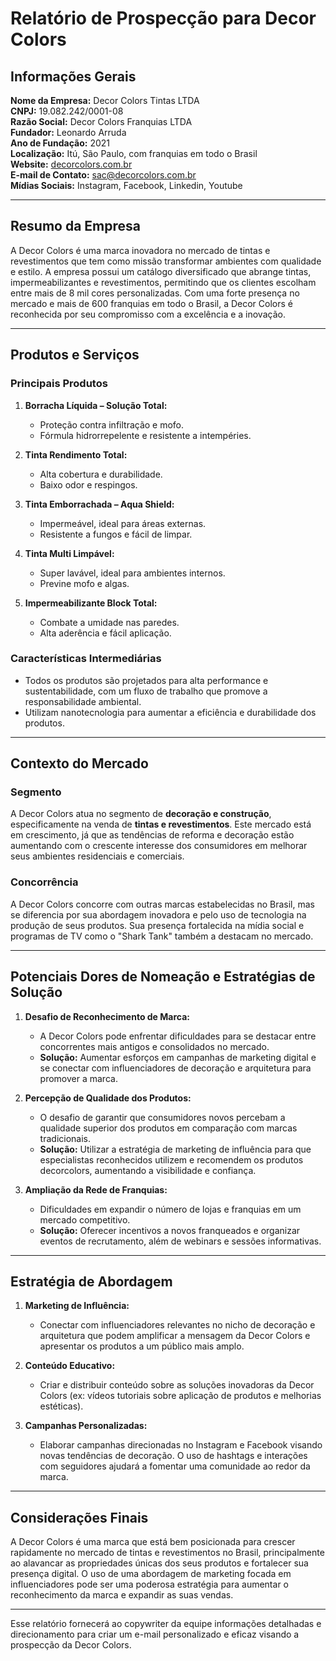 # Relatório de Prospecção para Decor Colors

## Informações Gerais
**Nome da Empresa:** Decor Colors Tintas LTDA  
**CNPJ:** 19.082.242/0001-08  
**Razão Social:** Decor Colors Franquias LTDA  
**Fundador:** Leonardo Arruda  
**Ano de Fundação:** 2021  
**Localização:** Itú, São Paulo, com franquias em todo o Brasil  
**Website:** [decorcolors.com.br](https://decorcolors.com.br)  
**E-mail de Contato:** sac@decorcolors.com.br  
**Mídias Sociais:** Instagram, Facebook, Linkedin, Youtube

---

## Resumo da Empresa
A Decor Colors é uma marca inovadora no mercado de tintas e revestimentos que tem como missão transformar ambientes com qualidade e estilo. A empresa possui um catálogo diversificado que abrange tintas, impermeabilizantes e revestimentos, permitindo que os clientes escolham entre mais de 8 mil cores personalizadas. Com uma forte presença no mercado e mais de 600 franquias em todo o Brasil, a Decor Colors é reconhecida por seu compromisso com a excelência e a inovação.

---

## Produtos e Serviços
### Principais Produtos
1. **Borracha Líquida – Solução Total:**
   - Proteção contra infiltração e mofo.
   - Fórmula hidrorrepelente e resistente a intempéries.
   
2. **Tinta Rendimento Total:**
   - Alta cobertura e durabilidade.
   - Baixo odor e respingos.
   
3. **Tinta Emborrachada – Aqua Shield:**
   - Impermeável, ideal para áreas externas.
   - Resistente a fungos e fácil de limpar.
   
4. **Tinta Multi Limpável:**
   - Super lavável, ideal para ambientes internos.
   - Previne mofo e algas.
   
5. **Impermeabilizante Block Total:**
   - Combate a umidade nas paredes.
   - Alta aderência e fácil aplicação.

### Características Intermediárias
- Todos os produtos são projetados para alta performance e sustentabilidade, com um fluxo de trabalho que promove a responsabilidade ambiental. 
- Utilizam nanotecnologia para aumentar a eficiência e durabilidade dos produtos.

---

## Contexto do Mercado
### Segmento
A Decor Colors atua no segmento de **decoração e construção**, especificamente na venda de **tintas e revestimentos**. Este mercado está em crescimento, já que as tendências de reforma e decoração estão aumentando com o crescente interesse dos consumidores em melhorar seus ambientes residenciais e comerciais.

### Concorrência
A Decor Colors concorre com outras marcas estabelecidas no Brasil, mas se diferencia por sua abordagem inovadora e pelo uso de tecnologia na produção de seus produtos. Sua presença fortalecida na mídia social e programas de TV como o "Shark Tank" também a destacam no mercado.

---

## Potenciais Dores de Nomeação e Estratégias de Solução
1. **Desafio de Reconhecimento de Marca:**
   - A Decor Colors pode enfrentar dificuldades para se destacar entre concorrentes mais antigos e consolidados no mercado.
   - **Solução:** Aumentar esforços em campanhas de marketing digital e se conectar com influenciadores de decoração e arquitetura para promover a marca.

2. **Percepção de Qualidade dos Produtos:**
   - O desafio de garantir que consumidores novos percebam a qualidade superior dos produtos em comparação com marcas tradicionais.
   - **Solução:** Utilizar a estratégia de marketing de influência para que especialistas reconhecidos utilizem e recomendem os produtos decorcolors, aumentando a visibilidade e confiança.

3. **Ampliação da Rede de Franquias:**
   - Dificuldades em expandir o número de lojas e franquias em um mercado competitivo.
   - **Solução:** Oferecer incentivos a novos franqueados e organizar eventos de recrutamento, além de webinars e sessões informativas.

---

## Estratégia de Abordagem
1. **Marketing de Influência:**
   - Conectar com influenciadores relevantes no nicho de decoração e arquitetura que podem amplificar a mensagem da Decor Colors e apresentar os produtos a um público mais amplo.
   
2. **Conteúdo Educativo:**
   - Criar e distribuir conteúdo sobre as soluções inovadoras da Decor Colors (ex: vídeos tutoriais sobre aplicação de produtos e melhorias estéticas).

3. **Campanhas Personalizadas:**
   - Elaborar campanhas direcionadas no Instagram e Facebook visando novas tendências de decoração. O uso de hashtags e interações com seguidores ajudará a fomentar uma comunidade ao redor da marca.

---

## Considerações Finais
A Decor Colors é uma marca que está bem posicionada para crescer rapidamente no mercado de tintas e revestimentos no Brasil, principalmente ao alavancar as propriedades únicas dos seus produtos e fortalecer sua presença digital. O uso de uma abordagem de marketing focada em influenciadores pode ser uma poderosa estratégia para aumentar o reconhecimento da marca e expandir as suas vendas.

---

Esse relatório fornecerá ao copywriter da equipe informações detalhadas e direcionamento para criar um e-mail personalizado e eficaz visando a prospecção da Decor Colors.